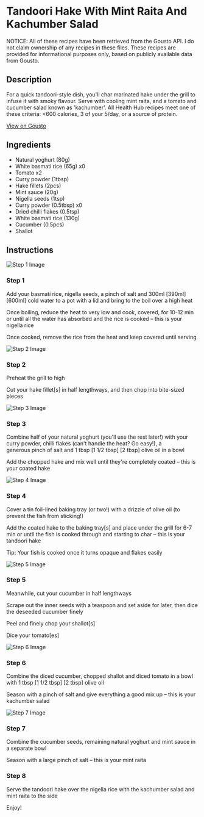 # Tandoori Hake With Mint Raita And Kachumber Salad

NOTICE: All of these recipes have been retrieved from the Gousto API. I do not claim ownership of any recipes in these files. These recipes are provided for informational purposes only, based on publicly available data from Gousto.

## Description

For a quick tandoori-style dish, you'll char marinated hake under the grill to infuse it with smoky flavour. Serve with cooling mint raita, and a tomato and cucumber salad known as 'kachumber'. All Health Hub recipes meet one of these criteria: <600 calories, 3 of your 5/day, or a source of protein.

[View on Gousto](https://www.gousto.co.uk/recipes/cookbook/tandoori-hake-with-mint-raita-and-kachumber-salad)

## Ingredients

- Natural yoghurt (80g)
- White basmati rice (65g) x0
- Tomato x2
- Curry powder (1tbsp)
- Hake fillets (2pcs)
- Mint sauce (20g)
- Nigella seeds (1tsp)
- Curry powder (0.5tbsp) x0
- Dried chilli flakes (0.5tsp)
- White basmati rice (130g)
- Cucumber (0.5pcs)
- Shallot

## Instructions

![Step 1 Image](https://production-media.gousto.co.uk/cms/recipe-step-image/916.-step-1-x200.jpg)

### Step 1

Add your basmati rice, nigella seeds, a pinch of salt and 300ml<span class="text-purple"> [390ml] </span><span class="text-danger">[600ml]</span> cold water to a pot with a lid and bring to the boil over a high heat

Once boiling, reduce the heat to very low and cook, covered, for 10-12 min or until all the water has absorbed and the rice is cooked – this is your nigella rice

Once cooked, remove the rice from the heat and keep covered until serving

![Step 2 Image](https://production-media.gousto.co.uk/cms/recipe-step-image/916.-step-2-x200.jpg)

### Step 2

Preheat the grill to high

Cut your hake fillet[s] in half lengthways, and then chop into bite-sized pieces

![Step 3 Image](https://production-media.gousto.co.uk/cms/recipe-step-image/916.-step-3-x200.jpg)

### Step 3

Combine half of your natural yoghurt (you'll use the rest later!) with your curry powder, chilli flakes (can't handle the heat? Go easy!), a generous pinch of salt and 1 tbsp<span class="text-purple"> [1 1/2 tbsp]</span> <span class="text-danger">[2 tbsp]</span> olive oil in a bowl

Add the chopped hake and mix well until they're completely coated – this is your coated hake

![Step 4 Image](https://production-media.gousto.co.uk/cms/recipe-step-image/916.-step-4-x200.jpg)

### Step 4

Cover a tin foil-lined baking tray (or two!) with a drizzle of olive oil (to prevent the fish from sticking!)

Add the coated hake to the baking tray[s] and place under the grill for 6-7 min or until the fish is cooked through and starting to char – this is your tandoori hake

Tip: Your fish is cooked once it turns opaque and flakes easily

![Step 5 Image](https://production-media.gousto.co.uk/cms/recipe-step-image/916_step-5-x200.jpg)

### Step 5

Meanwhile, cut your cucumber in half lengthways

Scrape out the inner seeds with a teaspoon and set aside for later, then dice the deseeded cucumber finely

Peel and finely chop your shallot[s]

Dice your tomato[es]

![Step 6 Image](https://production-media.gousto.co.uk/cms/recipe-step-image/916.-step-6-x200.jpg)

### Step 6

Combine the diced cucumber, chopped shallot and diced tomato in a bowl with 1 tbsp <span class="text-purple">[1 1/2 tbsp] </span><span class="text-danger">[2 tbsp]</span> olive oil

Season with a pinch of salt and give everything a good mix up – this is your kachumber salad

![Step 7 Image](https://production-media.gousto.co.uk/cms/recipe-step-image/916.-step-7-x200.jpg)

### Step 7

Combine the cucumber seeds, remaining natural yoghurt and mint sauce in a separate bowl

Season with a large pinch of salt – this is your mint raita

### Step 8

Serve the tandoori hake over the nigella rice with the kachumber salad and mint raita to the side

Enjoy!

